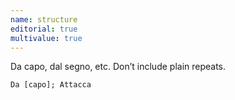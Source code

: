 ```yaml
---
name: structure
editorial: true
multivalue: true
---
```

Da capo, dal segno, etc. Don’t include plain repeats.

```
Da [capo]; Attacca
```
